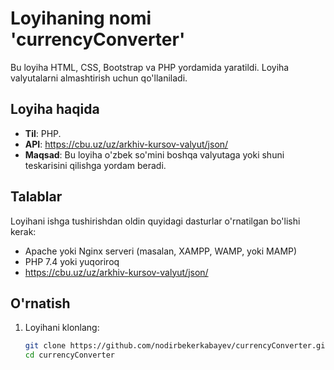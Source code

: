# Loyihaning nomi 'currencyConverter'

Bu loyiha HTML, CSS, Bootstrap va PHP yordamida yaratildi. Loyiha valyutalarni almashtirish uchun qo'llaniladi.

## Loyiha haqida

- **Til**: PHP.
- **API**: https://cbu.uz/uz/arkhiv-kursov-valyut/json/
- **Maqsad**: Bu loyiha o'zbek so'mini boshqa valyutaga  yoki shuni teskarisini qilishga yordam beradi.

## Talablar

Loyihani ishga tushirishdan oldin quyidagi dasturlar o'rnatilgan bo'lishi kerak:

- Apache yoki Nginx serveri (masalan, XAMPP, WAMP, yoki MAMP)
- PHP 7.4 yoki yuqoriroq
- https://cbu.uz/uz/arkhiv-kursov-valyut/json/

## O'rnatish

1. Loyihani klonlang:
   ```bash
   git clone https://github.com/nodirbekerkabayev/currencyConverter.git
   cd currencyConverter
